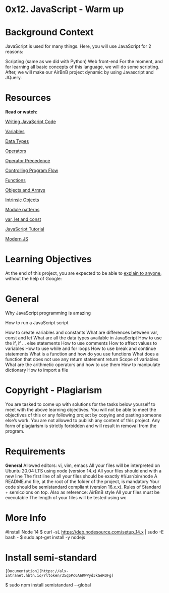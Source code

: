# 0x12. JavaScript - Warm up

# Background Context
JavaScript is used for many things. Here, you will use JavaScript for 2 reasons:

Scripting (same as we did with Python)
Web front-end
For the moment, and for learning all basic concepts of this language, we will do some scripting. After, we will make our AirBnB project dynamic by using Javascript and JQuery.



# Resources
**Read or watch:**

 [Writing JavaScript Code](https://alx-intranet.hbtn.io/rltoken/3HLjEesLsmyWfRUWnxgUGg)

[Variables](https://alx-intranet.hbtn.io/rltoken/zgOWmcpVLZFEmFlmuwayyg)

[Data Types](https://alx-intranet.hbtn.io/rltoken/VPd6JWaLrwOBzjAeXNAEqg)

[Operators](https://alx-intranet.hbtn.io/rltoken/3HLjEesLsmyWfRUWnxgUGg)

[Operator Precedence](https://alx-intranet.hbtn.io/rltoken/PHtcJJk30gBNmlFQ9R4RVg)

[Controlling Program Flow](https://alx-intranet.hbtn.io/rltoken/tsreKcNh_KmTmLPHsfvJRw)

[Functions](https://alx-intranet.hbtn.io/rltoken/e3EfHIxICdIncGBwwIDbXQ)

[Objects and Arrays](https://alx-intranet.hbtn.io/rltoken/jg7IbvJpV2oLIKgqOAQH1g)

[Intrinsic Objects](https://alx-intranet.hbtn.io/rltoken/jg7IbvJpV2oLIKgqOAQH1g)

[Module patterns](https://alx-intranet.hbtn.io/rltoken/g-MgvO09Ur02RhM63gVyXw)

[var, let and const](https://alx-intranet.hbtn.io/rltoken/gJi61GeJTRX0g-M0Rx-0Iw)

[JavaScript Tutorial](https://alx-intranet.hbtn.io/rltoken/Y8hkOcy5jO22lQGyF6_NiA)

[Modern JS](https://alx-intranet.hbtn.io/rltoken/NZawtiBjWUpiojnrtVywNw)

 # Learning Objectives
At the end of this project, you are expected to be able to [explain to anyone](https://alx-intranet.hbtn.io/rltoken/UFSXQvb7c_45LRd6SdzFTg), without the help of Google:

# General
  Why JavaScript programming is amazing
  
  How to run a JavaScript script
 
  How to create variables and constants
   What are differences between var, const and let
   What are all the data types available in JavaScript
   How to use the if, if ... else statements
  How to use comments
  How to affect values to variables
  How to use while and for loops
  How to use break and continue statements
  What is a function and how do you use functions
  What does a function that does not use any return statement return
  Scope of variables
  What are the arithmetic operators and how to use them
  How to manipulate dictionary
  How to import a file

# Copyright - Plagiarism
  You are tasked to come up with solutions for the tasks below yourself to meet with the above learning objectives.
  You will not be able to meet the objectives of this or any following project by copying and pasting someone else’s work.
  You are not allowed to publish any content of this project.
  Any form of plagiarism is strictly forbidden and will result in removal from the program.

# Requirements

**General**
  Allowed editors: vi, vim, emacs
  All your files will be interpreted on Ubuntu 20.04 LTS using node (version 14.x)
  All your files should end with a new line
  The first line of all your files should be exactly #!/usr/bin/node
  A README.md file, at the root of the folder of the project, is mandatory
  Your code should be semistandard compliant (version 16.x.x). Rules of Standard + semicolons on top. Also as reference: AirBnB style
  All your files must be executable
  The length of your files will be tested using wc

# More Info

#Install Node 14
  $ curl -sL https://deb.nodesource.com/setup_14.x | sudo -E bash -
  $ sudo apt-get install -y nodejs
  
 # Install semi-standard
    [Documentation](https://alx-intranet.hbtn.io/rltoken/35q5Pc6A6KWPyd3kGeRQFg)

  $ sudo npm install semistandard --global
